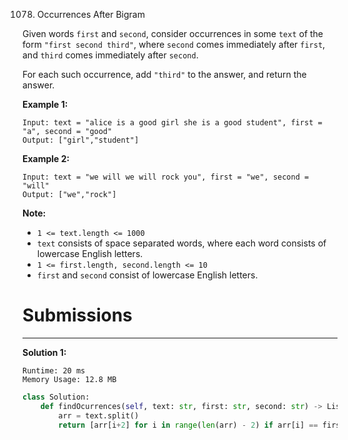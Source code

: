 1078. Occurrences After Bigram

Given words `first` and `second`, consider occurrences in some `text` of the form `"first second third"`, where `second` comes immediately after `first`, and `third` comes immediately after `second`.

For each such occurrence, add `"third"` to the answer, and return the answer.

 

**Example 1:**
```
Input: text = "alice is a good girl she is a good student", first = "a", second = "good"
Output: ["girl","student"]
```

**Example 2:**
```
Input: text = "we will we will rock you", first = "we", second = "will"
Output: ["we","rock"]
```

**Note:**

* `1 <= text.length <= 1000`
* `text` consists of space separated words, where each word consists of lowercase English letters.
* `1 <= first.length, second.length <= 10`
* `first` and `second` consist of lowercase English letters.

# Submissions
---
**Solution 1:**
```
Runtime: 20 ms
Memory Usage: 12.8 MB
```
```python
class Solution:
    def findOcurrences(self, text: str, first: str, second: str) -> List[str]:
        arr = text.split()
        return [arr[i+2] for i in range(len(arr) - 2) if arr[i] == first and arr[i+1] == second]
```